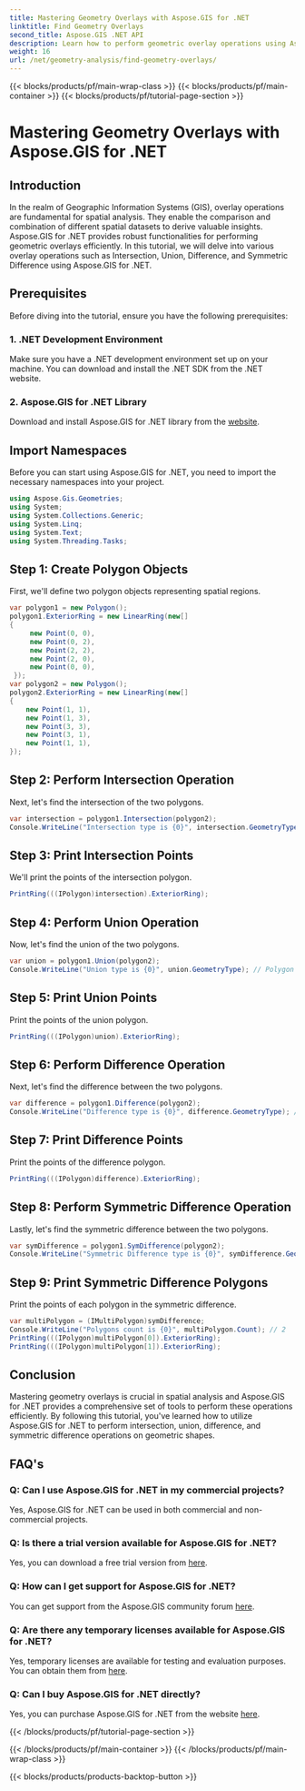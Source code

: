 ```yaml
---
title: Mastering Geometry Overlays with Aspose.GIS for .NET
linktitle: Find Geometry Overlays
second_title: Aspose.GIS .NET API
description: Learn how to perform geometric overlay operations using Aspose.GIS for .NET. Master intersection, union, difference, and symmetric difference operations.
weight: 16
url: /net/geometry-analysis/find-geometry-overlays/
---
```


{{< blocks/products/pf/main-wrap-class >}}
{{< blocks/products/pf/main-container >}}
{{< blocks/products/pf/tutorial-page-section >}}

# Mastering Geometry Overlays with Aspose.GIS for .NET

## Introduction
In the realm of Geographic Information Systems (GIS), overlay operations are fundamental for spatial analysis. They enable the comparison and combination of different spatial datasets to derive valuable insights. Aspose.GIS for .NET provides robust functionalities for performing geometric overlays efficiently. In this tutorial, we will delve into various overlay operations such as Intersection, Union, Difference, and Symmetric Difference using Aspose.GIS for .NET.
## Prerequisites
Before diving into the tutorial, ensure you have the following prerequisites:
### 1. .NET Development Environment
Make sure you have a .NET development environment set up on your machine. You can download and install the .NET SDK from the .NET website.
### 2. Aspose.GIS for .NET Library
Download and install Aspose.GIS for .NET library from the [website](https://releases.aspose.com/gis/net/).
## Import Namespaces
Before you can start using Aspose.GIS for .NET, you need to import the necessary namespaces into your project.
```csharp
using Aspose.Gis.Geometries;
using System;
using System.Collections.Generic;
using System.Linq;
using System.Text;
using System.Threading.Tasks;
```

## Step 1: Create Polygon Objects
First, we'll define two polygon objects representing spatial regions.
```csharp
var polygon1 = new Polygon();
polygon1.ExteriorRing = new LinearRing(new[]
{
	 new Point(0, 0),
	 new Point(0, 2),
	 new Point(2, 2),
	 new Point(2, 0),
	 new Point(0, 0),
 });
var polygon2 = new Polygon();
polygon2.ExteriorRing = new LinearRing(new[]
{
	new Point(1, 1),
	new Point(1, 3),
	new Point(3, 3),
	new Point(3, 1),
	new Point(1, 1),
});
```
## Step 2: Perform Intersection Operation
Next, let's find the intersection of the two polygons.
```csharp
var intersection = polygon1.Intersection(polygon2);
Console.WriteLine("Intersection type is {0}", intersection.GeometryType); // Polygon
```
## Step 3: Print Intersection Points
We'll print the points of the intersection polygon.
```csharp
PrintRing(((IPolygon)intersection).ExteriorRing);
```
## Step 4: Perform Union Operation
Now, let's find the union of the two polygons.
```csharp
var union = polygon1.Union(polygon2);
Console.WriteLine("Union type is {0}", union.GeometryType); // Polygon
```
## Step 5: Print Union Points
Print the points of the union polygon.
```csharp
PrintRing(((IPolygon)union).ExteriorRing);
```
## Step 6: Perform Difference Operation
Next, let's find the difference between the two polygons.
```csharp
var difference = polygon1.Difference(polygon2);
Console.WriteLine("Difference type is {0}", difference.GeometryType); // Polygon
```
## Step 7: Print Difference Points
Print the points of the difference polygon.
```csharp
PrintRing(((IPolygon)difference).ExteriorRing);
```
## Step 8: Perform Symmetric Difference Operation
Lastly, let's find the symmetric difference between the two polygons.
```csharp
var symDifference = polygon1.SymDifference(polygon2);
Console.WriteLine("Symmetric Difference type is {0}", symDifference.GeometryType); // MultiPolygon
```
## Step 9: Print Symmetric Difference Polygons
Print the points of each polygon in the symmetric difference.
```csharp
var multiPolygon = (IMultiPolygon)symDifference;
Console.WriteLine("Polygons count is {0}", multiPolygon.Count); // 2
PrintRing(((IPolygon)multiPolygon[0]).ExteriorRing);
PrintRing(((IPolygon)multiPolygon[1]).ExteriorRing);
```
## Conclusion
Mastering geometry overlays is crucial in spatial analysis and Aspose.GIS for .NET provides a comprehensive set of tools to perform these operations efficiently. By following this tutorial, you've learned how to utilize Aspose.GIS for .NET to perform intersection, union, difference, and symmetric difference operations on geometric shapes.
## FAQ's
### Q: Can I use Aspose.GIS for .NET in my commercial projects?
Yes, Aspose.GIS for .NET can be used in both commercial and non-commercial projects.
### Q: Is there a trial version available for Aspose.GIS for .NET?
Yes, you can download a free trial version from [here](https://releases.aspose.com/).
### Q: How can I get support for Aspose.GIS for .NET?
You can get support from the Aspose.GIS community forum [here](https://forum.aspose.com/c/gis/33).
### Q: Are there any temporary licenses available for Aspose.GIS for .NET?
Yes, temporary licenses are available for testing and evaluation purposes. You can obtain them from [here](https://purchase.aspose.com/temporary-license/).
### Q: Can I buy Aspose.GIS for .NET directly?
Yes, you can purchase Aspose.GIS for .NET from the website [here](https://purchase.aspose.com/buy).

{{< /blocks/products/pf/tutorial-page-section >}}

{{< /blocks/products/pf/main-container >}}
{{< /blocks/products/pf/main-wrap-class >}}

{{< blocks/products/products-backtop-button >}}
